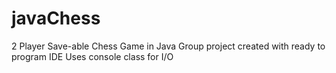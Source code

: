 # javaChess
2 Player Save-able Chess Game in Java
Group project created with ready to program IDE 
Uses console class for I/O
